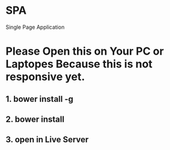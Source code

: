 # SPA
Single Page Application

# Please Open this on Your PC or Laptopes Because this is not responsive yet.

## 1. bower install -g

## 2. bower install

## 3. open in Live Server
